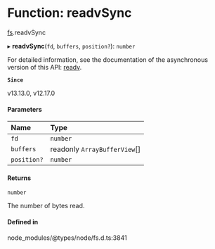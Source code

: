 # Function: readvSync

[fs](../modules/fs.md).readvSync

▸ **readvSync**(`fd`, `buffers`, `position?`): `number`

For detailed information, see the documentation of the asynchronous version of
this API: [readv](fs.readv.md).

**`Since`**

v13.13.0, v12.17.0

#### Parameters

| Name | Type |
| :------ | :------ |
| `fd` | `number` |
| `buffers` | readonly `ArrayBufferView`[] |
| `position?` | `number` |

#### Returns

`number`

The number of bytes read.

#### Defined in

node_modules/@types/node/fs.d.ts:3841
